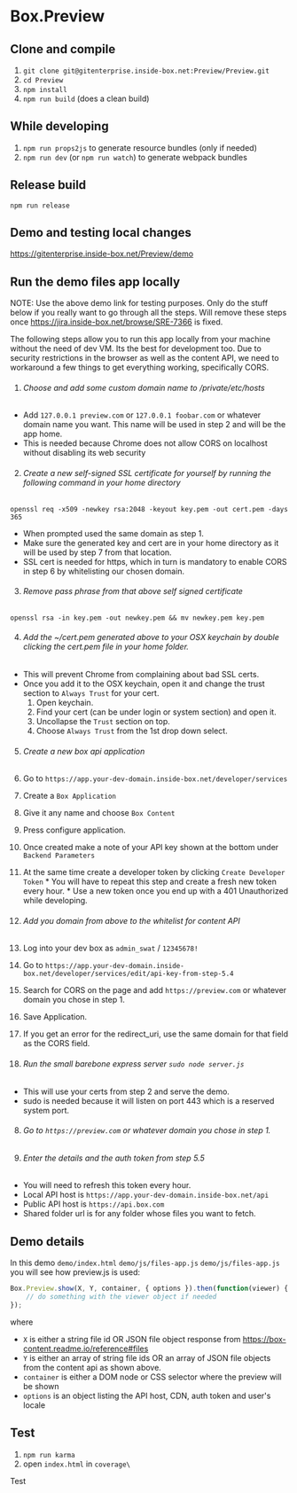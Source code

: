 Box.Preview
============

Clone and compile
-----------------
1. `git clone git@gitenterprise.inside-box.net:Preview/Preview.git`
2. `cd Preview`
3. `npm install`
4. `npm run build` (does a clean build)
 

While developing
----------------
1. `npm run props2js` to generate resource bundles (only if needed)
2. `npm run dev` (or `npm run watch`) to generate webpack bundles


Release build
--------------
`npm run release`


Demo and testing local changes
------------------------------
https://gitenterprise.inside-box.net/Preview/demo


Run the demo files app locally
------------------------------
NOTE: Use the above demo link for testing purposes. Only do the stuff below if you really want to go through all the steps. Will remove these steps once https://jira.inside-box.net/browse/SRE-7366 is fixed.

The following steps allow you to run this app locally from your machine without the need of dev VM. Its the best for development too. Due to security restrictions in the browser as well as the content API, we need to workaround a few things to get everything working, specifically CORS.

1. ###### Choose and add some custom domain name to /private/etc/hosts
  * Add `127.0.0.1 preview.com` or `127.0.0.1 foobar.com` or whatever domain name you want. This name will be used in step 2 and will be the app home.
  * This is needed because Chrome does not allow CORS on localhost without disabling its web security

2. ###### Create a new self-signed SSL certificate for yourself by running the following command in your home directory
`openssl req -x509 -newkey rsa:2048 -keyout key.pem -out cert.pem -days 365`
  * When prompted used the same domain as step 1.
  * Make sure the generated key and cert are in your home directory as it will be used by step 7 from that location.
  * SSL cert is needed for https, which in turn is mandatory to enable CORS in step 6 by whitelisting our chosen domain.

3. ###### Remove pass phrase from that above self signed certificate
`openssl rsa -in key.pem -out newkey.pem && mv newkey.pem key.pem`

4. ###### Add the ~/cert.pem generated above to your OSX keychain by double clicking the cert.pem file in your home folder.
  * This will prevent Chrome from complaining about bad SSL certs.
  * Once you add it to the OSX keychain, open it and change the trust section to `Always Trust` for your cert.
    1. Open keychain.
    2. Find your cert (can be under login or system section) and open it.
    3. Uncollapse the `Trust` section on top.
    4. Choose `Always Trust` from the 1st drop down select.

5. ###### Create a new box api application
  1. Go to `https://app.your-dev-domain.inside-box.net/developer/services`
  2. Create a `Box Application`
  3. Give it any name and choose `Box Content`
  4. Press configure application.
  5. Once created make a note of your API key shown at the bottom under `Backend Parameters`
  6. At the same time create a developer token by clicking `Create Developer Token`
    * You will have to repeat this step and create a fresh new token every hour.
    * Use a new token once you end up with a 401 Unauthorized while developing.

6. ###### Add you domain from above to the whitelist for content API
  1. Log into your dev box as `admin_swat` / `12345678!`
  2. Go to `https://app.your-dev-domain.inside-box.net/developer/services/edit/api-key-from-step-5.4`
  3. Search for CORS on the page and add `https://preview.com` or whatever domain you chose in step 1.
  4. Save Application.
  5. If you get an error for the redirect_uri, use the same domain for that field as the CORS field.

7. ###### Run the small barebone express server `sudo node server.js`
  * This will use your certs from step 2 and serve the demo.
  * sudo is needed because it will listen on port 443 which is a reserved system port.

8. ###### Go to `https://preview.com` or whatever domain you chose in step 1.

9. ###### Enter the details and the auth token from step 5.5
  * You will need to refresh this token every hour.
  * Local API host is `https://app.your-dev-domain.inside-box.net/api`
  * Public API host is `https://api.box.com`
  * Shared folder url is for any folder whose files you want to fetch.


Demo details
------------
In this demo `demo/index.html` `demo/js/files-app.js` `demo/js/files-app.js` you will see how preview.js is used:

```javascript
Box.Preview.show(X, Y, container, { options }).then(function(viewer) {
    // do something with the viewer object if needed
});
```
where
* `X` is either a string file id OR JSON file object response from https://box-content.readme.io/reference#files
* `Y` is either an array of string file ids OR an array of JSON file objects from the content api as shown above.
* `container` is either a DOM node or CSS selector where the preview will be shown
* `options` is an object listing the API host, CDN, auth token and user's locale


Test
----

1. `npm run karma`
2. open `index.html` in `coverage\`

Test
